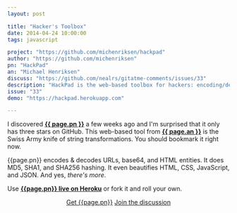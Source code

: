 ```yaml
---
layout: post

title: "Hacker's Toolbox"
date: 2014-04-24 10:00:00
tags: javascript

project: "https://github.com/michenriksen/hackpad"
author: "https://github.com/michenriksen"
pn: "HackPad"
an: "Michael Henriksen"
discuss: "https://github.com/nealrs/gitatme-comments/issues/33"
description: "HackPad is the web-based toolbox for hackers: encoding/decoding, hashing, obfuscation, beautification, and more!"
issue: "33"
demo: "https://hackpad.herokuapp.com"

---
```


I discovered <strong><a href="{{ page.project }}" target="_blank" title="{{ page.pn }} on GitHub">{{ page.pn }}</a></strong> a few weeks ago and I'm surprised that it only has three stars on GitHub. This web-based tool from <strong><a href="{{ page.author }}" target="_blank" title="{{ page.an }} on GitHub">{{ page.an }}</a></strong> is the Swiss Army knife of string transformations. You should bookmark it right now. 

{{page.pn}} encodes & decodes URLs, base64, and HTML entities. It does MD5, SHA1, and SHA256 hashing. It even beautifies HTML, CSS, JavaScript, and JSON. And yes, *there's more*. 

Use <strong><a href="{{ page.demo }}" target="_blank" title="{{ page.pn }} on Heroku">{{page.pn}} live on Heroku</a></strong> or fork it and roll your own.

<center><a href="{{page.project}}" class="btn btn-primary " title="Get {{page.pn}} on GitHub" target="_blank" >Get {{page.pn}}</a> <a href="{{ page.url }}#comments" class="btn btn-inverse" title="Discuss this issue of Git @ Me online">Join the discussion</a></center>